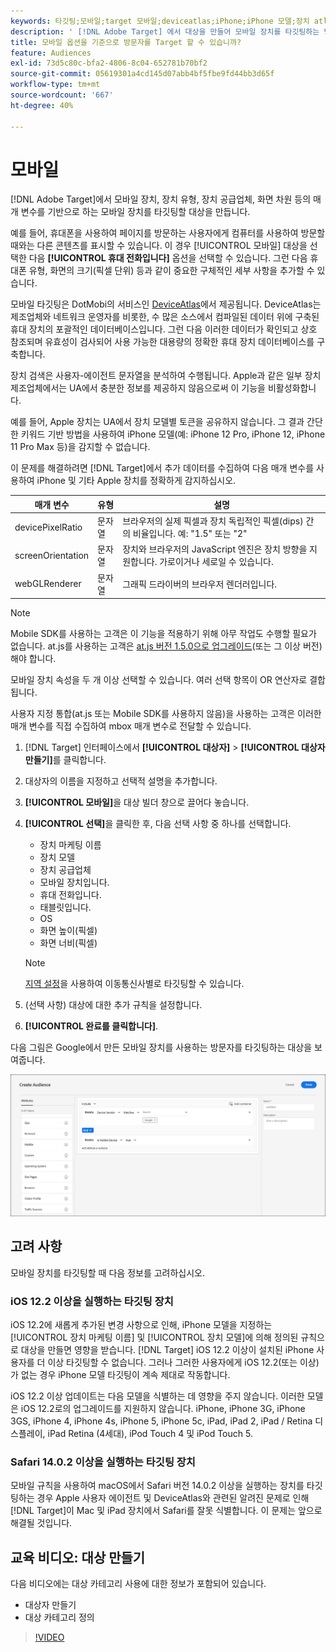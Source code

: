 ```yaml
---
keywords: 타깃팅;모바일;target 모바일;deviceatlas;iPhone;iPhone 모델;장치 atlas;displaywidth;디스플레이 너비;디스플레이 높이;장치 유형;displayheight;휴대폰;태블릿;태블릿;장치 모델
description: ' [!DNL Adobe Target] 에서 대상을 만들어 모바일 장치를 타깃팅하는 방법을 알아봅니다.'
title: 모바일 옵션을 기준으로 방문자를 Target 할 수 있습니까?
feature: Audiences
exl-id: 73d5c80c-bfa2-4806-8c04-652781b70bf2
source-git-commit: 05619301a4cd145d07abb4bf5fbe9fd44bb3d65f
workflow-type: tm+mt
source-wordcount: '667'
ht-degree: 40%

---
```


# 모바일

[!DNL Adobe Target]에서 모바일 장치, 장치 유형, 장치 공급업체, 화면 차원 등의 매개 변수를 기반으로 하는 모바일 장치를 타깃팅할 대상을 만듭니다.

예를 들어, 휴대폰을 사용하여 페이지를 방문하는 사용자에게 컴퓨터를 사용하여 방문할 때와는 다른 콘텐츠를 표시할 수 있습니다. 이 경우 [!UICONTROL 모바일] 대상을 선택한 다음 **[!UICONTROL 휴대 전화입니다]** 옵션을 선택할 수 있습니다. 그런 다음 휴대폰 유형, 화면의 크기(픽셀 단위) 등과 같이 중요한 구체적인 세부 사항을 추가할 수 있습니다.

모바일 타깃팅은 DotMobi의 서비스인 [DeviceAtlas](https://deviceatlas.com/device-data/user-agent-tester)에서 제공됩니다. DeviceAtlas는 제조업체와 네트워크 운영자를 비롯한, 수 많은 소스에서 컴파일된 데이터 위에 구축된 휴대 장치의 포괄적인 데이터베이스입니다. 그런 다음 이러한 데이터가 확인되고 상호 참조되며 유효성이 검사되어 사용 가능한 대용량의 정확한 휴대 장치 데이터베이스를 구축합니다.

장치 검색은 사용자-에이전트 문자열을 분석하여 수행됩니다. Apple과 같은 일부 장치 제조업체에서는 UA에서 충분한 정보를 제공하지 않음으로써 이 기능을 비활성화합니다.

예를 들어, Apple 장치는 UA에서 장치 모델별 토큰을 공유하지 않습니다. 그 결과 간단한 키워드 기반 방법을 사용하여 iPhone 모델(예: iPhone 12 Pro, iPhone 12, iPhone 11 Pro Max 등)을 감지할 수 없습니다.

이 문제를 해결하려면 [!DNL Target]에서 추가 데이터를 수집하여 다음 매개 변수를 사용하여 iPhone 및 기타 Apple 장치를 정확하게 감지하십시오.

| 매개 변수 | 유형 | 설명 |
|--- |--- |--- |
| devicePixelRatio | 문자열 | 브라우저의 실제 픽셀과 장치 독립적인 픽셀(dips) 간의 비율입니다. 예: &quot;1.5&quot; 또는 &quot;2&quot; |
| screenOrientation | 문자열 | 장치와 브라우저의 JavaScript 엔진은 장치 방향을 지원합니다. 가로이거나 세로일 수 있습니다. |
| webGLRenderer | 문자열 | 그래픽 드라이버의 브라우저 렌더러입니다. |

>[!NOTE]
>
>Mobile SDK를 사용하는 고객은 이 기능을 적용하기 위해 아무 작업도 수행할 필요가 없습니다. at.js를 사용하는 고객은 [at.js 버전 1.5.0으로 업그레이드](/help/c-implementing-target/c-implementing-target-for-client-side-web/target-atjs-versions.md#reference_DBB5EDB79EC44E558F9E08D4774A0F7A)(또는 그 이상 버전)해야 합니다.

모바일 장치 속성을 두 개 이상 선택할 수 있습니다. 여러 선택 항목이 OR 연산자로 결합됩니다.

사용자 지정 통합(at.js 또는 Mobile SDK를 사용하지 않음)을 사용하는 고객은 이러한 매개 변수를 직접 수집하여 mbox 매개 변수로 전달할 수 있습니다.

1. [!DNL Target] 인터페이스에서 **[!UICONTROL 대상자]** > **[!UICONTROL 대상자 만들기]**&#x200B;를 클릭합니다.
1. 대상자의 이름을 지정하고 선택적 설명을 추가합니다.
1. **[!UICONTROL 모바일]**&#x200B;을 대상 빌더 창으로 끌어다 놓습니다.
1. **[!UICONTROL 선택]**&#x200B;을 클릭한 후, 다음 선택 사항 중 하나를 선택합니다.

   * 장치 마케팅 이름
   * 장치 모델
   * 장치 공급업체
   * 모바일 장치입니다.
   * 휴대 전화입니다.
   * 태블릿입니다.
   * OS
   * 화면 높이(픽셀)
   * 화면 너비(픽셀)

   >[!NOTE]
   >
   >[지역 설정](/help/c-target/c-audiences/c-target-rules/geo.md#concept_5B4D99DE685348FB877929EE0F942670)을 사용하여 이동통신사별로 타깃팅할 수 있습니다.

1. (선택 사항) 대상에 대한 추가 규칙을 설정합니다.
1. **[!UICONTROL 완료를 클릭합니다]**.

다음 그림은 Google에서 만든 모바일 장치를 사용하는 방문자를 타깃팅하는 대상을 보여줍니다.

![타겟 모바일 장치](assets/target_mobile.png)

## 고려 사항

모바일 장치를 타깃팅할 때 다음 정보를 고려하십시오.

### iOS 12.2 이상을 실행하는 타깃팅 장치

iOS 12.2에 새롭게 추가된 변경 사항으로 인해, iPhone 모델을 지정하는 [!UICONTROL 장치 마케팅 이름] 및 [!UICONTROL 장치 모델]에 의해 정의된 규칙으로 대상을 만들면 영향을 받습니다. [!DNL Target] iOS 12.2 이상이 설치된 iPhone 사용자를 더 이상 타깃팅할 수 없습니다. 그러나 그러한 사용자에게 iOS 12.2(또는 이상)가 없는 경우 iPhone 모델 타깃팅이 계속 제대로 작동합니다.

iOS 12.2 이상 업데이트는 다음 모델을 식별하는 데 영향을 주지 않습니다. 이러한 모델은 iOS 12.2로의 업그레이드를 지원하지 않습니다. iPhone, iPhone 3G, iPhone 3GS, iPhone 4, iPhone 4s, iPhone 5, iPhone 5c, iPad, iPad 2, iPad / Retina 디스플레이, iPad Retina (4세대), iPod Touch 4 및 iPod Touch 5.

### Safari 14.0.2 이상을 실행하는 타깃팅 장치

모바일 규칙을 사용하여 macOS에서 Safari 버전 14.0.2 이상을 실행하는 장치를 타깃팅하는 경우 Apple 사용자 에이전트 및 DeviceAtlas와 관련된 알려진 문제로 인해 [!DNL Target]이 Mac 및 iPad 장치에서 Safari를 잘못 식별합니다. 이 문제는 앞으로 해결될 것입니다.

## 교육 비디오: 대상 만들기

다음 비디오에는 대상 카테고리 사용에 대한 정보가 포함되어 있습니다.

* 대상자 만들기
* 대상 카테고리 정의

>[!VIDEO](https://video.tv.adobe.com/v/17392)

